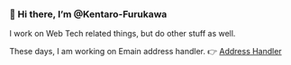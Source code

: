 ### 👋 Hi there, I’m @Kentaro-Furukawa

I work on Web Tech related things, but do other stuff as well.

These days, I am working on Emain address handler.  👉  [Address Handler](https://github.com/Kentaro-Furukawa/Address-Handler)

